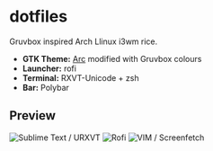 # dotfiles
Gruvbox inspired Arch Llinux i3wm rice.
+ __GTK Theme:__ [Arc](https://github.com/horst3180/arc-theme) modified with Gruvbox colours  
+ __Launcher:__ rofi
+ __Terminal:__ RXVT-Unicode + zsh  
+ __Bar:__ Polybar
## Preview
![Sublime Text / URXVT](https://i.imgur.com/tMWd5SC.png)
![Rofi](https://i.imgur.com/tbH5znV.png)
![VIM / Screenfetch](https://i.imgur.com/nC7r0sF.png)
